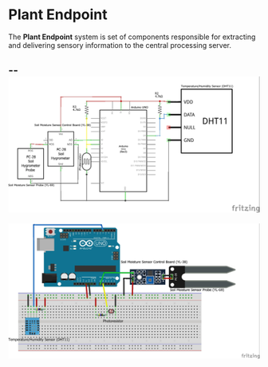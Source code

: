 **Plant Endpoint**
==
The **Plant Endpoint** system is set of components responsible for extracting and delivering sensory information to the central processing server.

--
![Hardware Schematic](./smartgrow-hardware-schematic.jpg)
--

![Hardware](./smartgrow-hardware-breadboard.jpg)



